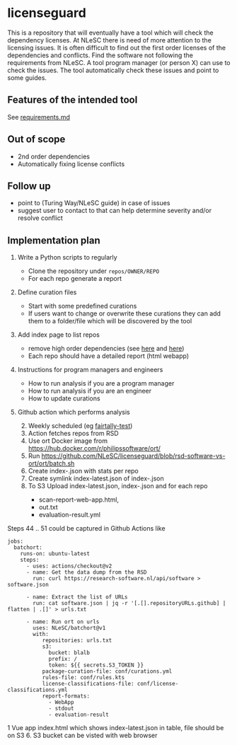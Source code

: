 # licenseguard

This is a repository that will eventually have a tool which will check the dependency licenses.
At NLeSC there is need of more attention to the licensing issues. It is often difficult to find out the first order licenses of the dependencies and conflicts. 
Find the software not following the requirements from NLeSC.
A tool program manager (or person X) can use to check the issues. The tool automatically check these issues and point to some guides.

## Features of the intended tool

See [requirements.md](requirements.md)

## Out of scope

- 2nd order dependencies
- Automatically fixing license conflicts

## Follow up

- point to (Turing Way/NLeSC guide) in case of issues
- suggest user to contact to that can help determine severity and/or resolve conflict

## Implementation plan

1. Write a Python scripts to regularly
    - Clone the repository under `repos/OWNER/REPO`
    - For each repo generate a report
2. Define curation files
    - Start with some predefined curations
    - If users want to change or overwrite these curations they can add them to a folder/file which will be discovered by the tool
3. Add index page to list repos
    - remove high order dependencies (see [here](https://github.com/NLeSC/licenseguard/issues/13#issuecomment-834514303) and [here](https://github.com/oss-review-toolkit/ort/blob/e5b135df72f809563296912f99c59149571279a6/docs/config-file-ort-yml.md#excluding-paths))
    - Each repo should have a detailed report (html webapp)
4. Instructions for program managers and engineers
    - How to run analysis if you are a program manager
    - How to run analysis if you are an engineer
    - How to update curations



1. Github action which performs analysis

    2. Weekly scheduled (eg [fairtally-test](https://github.com/jmaassen/fairtally-test/blob/main/.github/workflows/fairtally.yml))
    3. Action fetches repos from RSD
    4. Use ort Docker image from https://hub.docker.com/r/philipssoftware/ort/
    5. Run https://github.com/NLeSC/licenseguard/blob/rsd-software-vs-ort/ort/batch.sh
    6. Create index-<timestamp>.json with stats per repo
    7. Create symlink index-latest.json of index-<timestamp>.json
    8. To S3 Upload index-latest.json, index-<timestamp>.json and for each repo
        - scan-report-web-app.html, 
        - out.txt
        - evaluation-result.yml

Steps 44 .. 51 could be captured in Github Actions like

```
jobs:
  batchort:
    runs-on: ubuntu-latest
    steps:
      - uses: actions/checkout@v2
      - name: Get the data dump from the RSD
        run: curl https://research-software.nl/api/software > software.json

      - name: Extract the list of URLs 
        run: cat software.json | jq -r '[.[].repositoryURLs.github] | flatten | .[]' > urls.txt
        
      - name: Run ort on urls
        uses: NLeSC/batchort@v1
        with:
           repositories: urls.txt
           s3:
             bucket: blalb
             prefix: /
             token: ${{ secrets.S3_TOKEN }}
           package-curation-file: conf/curations.yml
           rules-file: conf/rules.kts
           license-classifications-file: conf/license-classifications.yml
           report-formats:
             - WebApp
             - stdout
             - evaluation-result

```

1 Vue app index.html which shows index-latest.json in table, file should be on S3
6. S3 bucket can be visted with web browser

